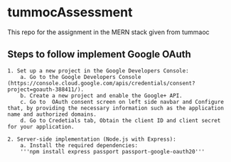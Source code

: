 # tummocAssessment

This repo for the assignment in the MERN stack given from tummaoc

## Steps to follow implement Google OAuth

    1. Set up a new project in the Google Developers Console:
        a. Go to the Google Developers Console (https://console.cloud.google.com/apis/credentials/consent?project=goauth-388411/).
        b. Create a new project and enable the Google+ API.
        c. Go to  OAuth consent screen on left side navbar and Configure that, by providing the necessary information such as the application name and authorized domains.
        d. Go to Credetials tab, Obtain the client ID and client secret for your application.

    2. Server-side implementation (Node.js with Express):
        a. Install the required dependencies:
        '''npm install express passport passport-google-oauth20'''
